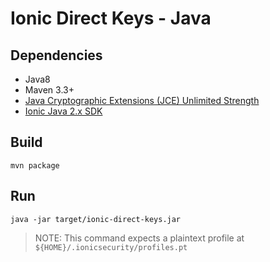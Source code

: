 # Ionic Direct Keys - Java

## Dependencies

* Java8
* Maven 3.3+
* [Java Cryptographic Extensions (JCE) Unlimited Strength](http://www.oracle.com/technetwork/java/javase/downloads/jce8-download-2133166.html)
* [Ionic Java 2.x SDK](https://dev.ionic.com/getting-started/java-20.html)

## Build 
```
mvn package
```

## Run
```
java -jar target/ionic-direct-keys.jar 
```

> NOTE: This command expects a plaintext profile at `${HOME}/.ionicsecurity/profiles.pt`
